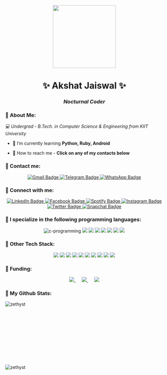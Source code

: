 <div id="header" align="center"> 
 <img src="https://media.giphy.com/media/QTfX9Ejfra3ZmNxh6B/giphy.gif" width="200" height="200"/> 
 </div> 
 <h1 align="center">✨ Akshat Jaiswal ✨</h1>

<h3 align="center"><I>Nocturnal Coder</I></h3>


  
 </div> 

<h3 align="left">📌 About Me:</h3>
 <p aligh="center"><I>💻 Undergrad - B.Tech. in Computer Science & Engineering from KIIT University</I></p>

-  🌱 I’m currently learning **Python, Ruby, Android**

-  📨 How to reach me - <b>Click on any of my contacts below </b>

<h3 align="left">📌 Contact me:</h3>
  <div id="badges" align="center"> 
    <a href="https://mail.google.com/mail/?view=cm&fs=1&to=21052646@kiit.ac.in&su=SUBJECT&body=BODY" target="_blank">
    <img src ="https://img.shields.io/badge/Gmail-D14836?style=for-the-badge&logo=gmail&logoColor=white"
    alt="Gmail Badge" />
  </a>
    <a href="https://t.me/Vengix"> 
    <img src="https://img.shields.io/badge/Telegram-%23000000.svg?&style=for-the-badge&logo=Telegram&logoColor=white"alt="Telegram Badge" /> 
  </a> 
   <a href="https://wa.link/y7e6yz" target="_blank"> 
    <img src="https://img.shields.io/badge/Whatsapp-25D366?style=for-the-badge&logo=Whatsapp&logoColor=white" alt="WhatsApp Badge"/> 
</a>
  
  </div>
  
<h3 align="left">📌 Connect with me:</h3>
  <div id="badges" align="center"> 
  
  <a href=" https://www.linkedin.com/in/akshat-jaiswal-4664a2197" target="_blank"> 
  <img src="https://img.shields.io/badge/LinkedIn-0A66C2?style=for-the-badge&logo=linkedin&logoColor=white" alt="LinkedIn Badge"/> 
  </a> 
  <a href="https://www.facebook.com/ekansh.jaiswal.796" target="_blank"> 
  <img src="https://img.shields.io/badge/Facebook-3b5998?style=for-the-badge&logo=facebook&logoColor=white" alt="Facebook Badge"/> 
  </a> 
<a href="https://open.spotify.com/user/3162o3m2gbzmrc2aa3zprrc6fpny" target="_blank">
    <img src ="https://img.shields.io/badge/Spotify-1DB954?style=for-the-badge&logo=spotify&logoColor=white"
    alt="Spotify Badge" />
  </a>
<a href="https://www.instagram.com/scyp77/" target="_blank"> 
<img src="https://img.shields.io/badge/instagram-%23E4405F.svg?&style=for-the-badge&logo=instagram&logoColor=white" alt="Instagram Badge"/> 
</a>
 <a href="https://twitter.com/_TheColdSmoker_" target="_blank"> 
  <img src="https://img.shields.io/badge/Twitter-1DA1F2?style=for-the-badge&logo=Twitter&logoColor=white" alt="Twitter Badge"/> 
  </a> 

  <a href="https://t.snapchat.com/Av5lUfEK" target="_blank"> 
  <img src="https://img.shields.io/badge/Snapchat-FFFC00?style=for-the-badge&logo=Snapchat&logoColor=black" alt="Snapchat Badge"/> 
  </a> 
  </div>

<h3 align="left">📌 I specialize in the following programming languages:</h3>
 <div id="badges-2" align="center"> 
     <img src="https://img.shields.io/badge/C-00599C?style=for-the-badge&logo=c&logoColor=white" alt="c-programming" /> 
     <img src="https://img.shields.io/badge/c++%20-%2300599C.svg?&style=for-the-badge&logo=c%2B%2B&logoColor=white" /> 
     <img src="https://img.shields.io/badge/python%20-%2314354C.svg?&style=for-the-badge&logo=python&logoColor=white" /> 
     <img src="https://img.shields.io/badge/Java-%23ED8B00.svg?&style=for-the-badge&logo=Java&logoColor=white"/> 
     <img src="https://img.shields.io/badge/ruby-%23CC342D.svg?&style=for-the-badge&logo=ruby&logoColor=white" /> 
     <img src="https://img.shields.io/badge/html5-%23E34F26.svg?style=for-the-badge&logo=html5&logoColor=white" /> 
     <img src="https://img.shields.io/badge/css3-%231572B6.svg?style=for-the-badge&logo=css3&logoColor=white" /> 
     <img src="https://img.shields.io/badge/javascript-%23323330.svg?style=for-the-badge&logo=javascript&logoColor=%23F7DF1E" /> 
      </div> 
      
<h3 align="left">📌 Other Tech Stack:</h3>
  <div id="badges-3" align="center"> 
    <img src="https://img.shields.io/badge/Android-3DDC84?style=for-the-badge&logo=android&logoColor=white" /> 
    <!-- <img src="https://img.shields.io/badge/php-%23777BB4.svg?&style=for-the-badge&logo=php&logoColor=white" /> 
    <img src="https://img.shields.io/badge/perl-%2339457E.svg?&style=for-the-badge&logo=perl&logoColor=white" />  -->
    <img src = "https://img.shields.io/badge/MongoDB-%234ea94b.svg?style=for-the-badge&logo=mongodb&logoColor=white" />
    <img src = "https://img.shields.io/badge/mysql-%23000000.svg?style=for-the-badge&logo=mysql&logoColor=white" />
    <img src = "https://img.shields.io/badge/Microsoft_Word-2B579A?style=for-the-badge&logo=microsoft-word&logoColor=white" />
    <img src = "https://img.shields.io/badge/Microsoft_Excel-217346?style=for-the-badge&logo=microsoft-excel&logoColor=white" />
    <img src = "https://img.shields.io/badge/Microsoft_PowerPoint-B7472A?style=for-the-badge&logo=microsoft-powerpoint&logoColor=white" />
    <img src = "https://img.shields.io/badge/adobe%20photoshop-%23040c3c.svg?style=for-the-badge&logo=adobe%20photoshop&logoColor=white" />
    <img src = "https://img.shields.io/badge/Adobe%20Premiere%20Pro-330D3E.svg?style=for-the-badge&logo=Adobe%20Premiere%20Pro&logoColor=white" />
    <img src = "https://img.shields.io/badge/git-%23F05033.svg?style=for-the-badge&logo=git&logoColor=white" />
    <img src = "https://img.shields.io/badge/Linux-FCC624?style=for-the-badge&logo=linux&logoColor=black" />
    </div> 
    
   <h3 align = "left" >📌 Funding:</h3>
    <div align="center">
        <a href="https://www.buymeacoffee.com/zethystN">
        <img src ="https://img.shields.io/badge/Buy%20Me%20a%20Coffee-ffdd00?style=for-the-badge&logo=buy-me-a-coffee&logoColor=black" />
        </a>&nbsp;&nbsp;&nbsp;&nbsp;
        <a href="https://www.paypal.me/Zethyst">
        <img src ="https://img.shields.io/badge/PayPal-00457C?style=for-the-badge&logo=paypal&logoColor=white" />
        </a>&nbsp;&nbsp;&nbsp;&nbsp;
        <a href="https://p.paytm.me/xCTH/j01643qh">
            <img src ="https://img.shields.io/badge/Paytm-1C2C94?style=for-the-badge&logo=paytm&logoColor=05BAF3" />
        </a>
    </div>
<h3 align="left">📌 My Github Stats:</h3>
<p><img align="left" src="https://github-readme-stats.vercel.app/api/top-langs?username=zethyst&show_icons=true&theme=tokyonight" alt="zethyst" /></p>
<br><br><br><br><br><br><br><br><br><br><br>

<p>&nbsp;<img align="left" src="https://github-readme-stats.vercel.app/api?username=zethyst&show_icons=true&locale=en&layout=compact&theme=tokyonight" alt="zethyst" /></p>
<br>
<br>

